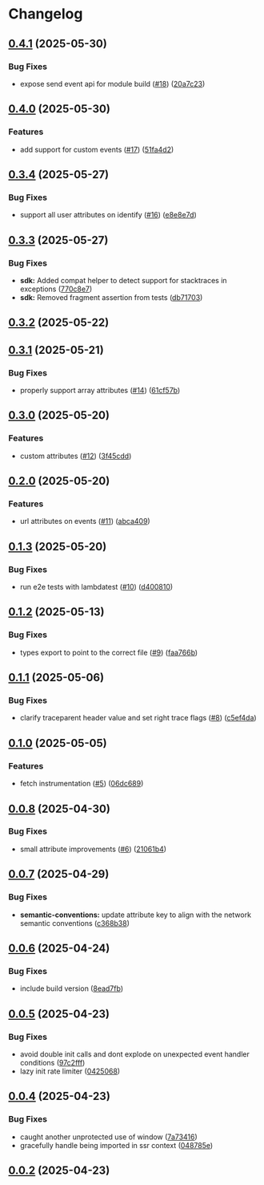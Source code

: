 # Changelog

## [0.4.1](https://github.com/dash0hq/dash0-sdk-web/compare/0.4.0...0.4.1) (2025-05-30)

### Bug Fixes

- expose send event api for module build ([#18](https://github.com/dash0hq/dash0-sdk-web/issues/18)) ([20a7c23](https://github.com/dash0hq/dash0-sdk-web/commit/20a7c23540497451abffcc5b3c7c771c19bba2da))

## [0.4.0](https://github.com/dash0hq/dash0-sdk-web/compare/0.3.4...0.4.0) (2025-05-30)

### Features

- add support for custom events ([#17](https://github.com/dash0hq/dash0-sdk-web/issues/17)) ([51fa4d2](https://github.com/dash0hq/dash0-sdk-web/commit/51fa4d287cab9ecbadec99a3f69bed1735e4f41a))

## [0.3.4](https://github.com/dash0hq/dash0-sdk-web/compare/0.3.3...0.3.4) (2025-05-27)

### Bug Fixes

- support all user attributes on identify ([#16](https://github.com/dash0hq/dash0-sdk-web/issues/16)) ([e8e8e7d](https://github.com/dash0hq/dash0-sdk-web/commit/e8e8e7deec7fe61b8d01deda5561b5c44c577fb2))

## [0.3.3](https://github.com/dash0hq/dash0-sdk-web/compare/0.3.2...0.3.3) (2025-05-27)

### Bug Fixes

- **sdk:** Added compat helper to detect support for stacktraces in exceptions ([770c8e7](https://github.com/dash0hq/dash0-sdk-web/commit/770c8e722292afd94804f1b123a7a482d0626e05))
- **sdk:** Removed fragment assertion from tests ([db71703](https://github.com/dash0hq/dash0-sdk-web/commit/db717037491db46af752bfd57f79d9faa5d89c33))

## [0.3.2](https://github.com/dash0hq/dash0-sdk-web/compare/0.3.1...0.3.2) (2025-05-22)

## [0.3.1](https://github.com/dash0hq/dash0-sdk-web/compare/0.3.0...0.3.1) (2025-05-21)

### Bug Fixes

- properly support array attributes ([#14](https://github.com/dash0hq/dash0-sdk-web/issues/14)) ([61cf57b](https://github.com/dash0hq/dash0-sdk-web/commit/61cf57b5cbf4e503393d0c3af9b746002b38a81f))

## [0.3.0](https://github.com/dash0hq/dash0-sdk-web/compare/0.2.0...0.3.0) (2025-05-20)

### Features

- custom attributes ([#12](https://github.com/dash0hq/dash0-sdk-web/issues/12)) ([3f45cdd](https://github.com/dash0hq/dash0-sdk-web/commit/3f45cddfaaf787ab60654655a958a35d281c745c))

## [0.2.0](https://github.com/dash0hq/dash0-sdk-web/compare/0.1.3...0.2.0) (2025-05-20)

### Features

- url attributes on events ([#11](https://github.com/dash0hq/dash0-sdk-web/issues/11)) ([abca409](https://github.com/dash0hq/dash0-sdk-web/commit/abca4091f1f06b09fa99226e0c94dbb22ca55afa))

## [0.1.3](https://github.com/dash0hq/dash0-sdk-web/compare/0.1.2...0.1.3) (2025-05-20)

### Bug Fixes

- run e2e tests with lambdatest ([#10](https://github.com/dash0hq/dash0-sdk-web/issues/10)) ([d400810](https://github.com/dash0hq/dash0-sdk-web/commit/d400810e3822c7d0098f579e71d53ad8b0939975))

## [0.1.2](https://github.com/dash0hq/dash0-sdk-web/compare/0.1.1...0.1.2) (2025-05-13)

### Bug Fixes

- types export to point to the correct file ([#9](https://github.com/dash0hq/dash0-sdk-web/issues/9)) ([faa766b](https://github.com/dash0hq/dash0-sdk-web/commit/faa766ba976deff017ca017a39003ae8b54b2ea8))

## [0.1.1](https://github.com/dash0hq/dash0-sdk-web/compare/0.1.0...0.1.1) (2025-05-06)

### Bug Fixes

- clarify traceparent header value and set right trace flags ([#8](https://github.com/dash0hq/dash0-sdk-web/issues/8)) ([c5ef4da](https://github.com/dash0hq/dash0-sdk-web/commit/c5ef4da2175a2c7ff29366d9a32c507d1959a30a))

## [0.1.0](https://github.com/dash0hq/dash0-sdk-web/compare/0.0.8...0.1.0) (2025-05-05)

### Features

- fetch instrumentation ([#5](https://github.com/dash0hq/dash0-sdk-web/issues/5)) ([06dc689](https://github.com/dash0hq/dash0-sdk-web/commit/06dc6896461c7578a798d1ea3c8b1b8d6685bd6f))

## [0.0.8](https://github.com/dash0hq/dash0-sdk-web/compare/0.0.7...0.0.8) (2025-04-30)

### Bug Fixes

- small attribute improvements ([#6](https://github.com/dash0hq/dash0-sdk-web/issues/6)) ([21061b4](https://github.com/dash0hq/dash0-sdk-web/commit/21061b4db41931de1b8cfa5083fc6b28b033402f))

## [0.0.7](https://github.com/dash0hq/dash0-sdk-web/compare/0.0.6...0.0.7) (2025-04-29)

### Bug Fixes

- **semantic-conventions:** update attribute key to align with the network semantic conventions ([c368b38](https://github.com/dash0hq/dash0-sdk-web/commit/c368b382ef402e917b2913c36ff6db6cec26d381))

## [0.0.6](https://github.com/dash0hq/dash0-sdk-web/compare/0.0.5...0.0.6) (2025-04-24)

### Bug Fixes

- include build version ([8ead7fb](https://github.com/dash0hq/dash0-sdk-web/commit/8ead7fb800814d1f77bea3a0de8ebc29eb96267c))

## [0.0.5](https://github.com/dash0hq/dash0-sdk-web/compare/0.0.4...0.0.5) (2025-04-23)

### Bug Fixes

- avoid double init calls and dont explode on unexpected event handler conditions ([97c2fff](https://github.com/dash0hq/dash0-sdk-web/commit/97c2fff9c80d2a2cb76afd384e8a73ab8126762d))
- lazy init rate limiter ([0425068](https://github.com/dash0hq/dash0-sdk-web/commit/0425068993af6648a94d96ab9ae284cdeeff806d))

## [0.0.4](https://github.com/dash0hq/dash0-sdk-web/compare/0.0.2...0.0.4) (2025-04-23)

### Bug Fixes

- caught another unprotected use of window ([7a73416](https://github.com/dash0hq/dash0-sdk-web/commit/7a73416cce27883e831869ba134b1f702e93e697))
- gracefully handle being imported in ssr context ([048785e](https://github.com/dash0hq/dash0-sdk-web/commit/048785ed946d800f7ebb8b1c95774abe1a66ddb8))

## [0.0.2](https://github.com/dash0hq/dash0-sdk-web/compare/0.0.1...0.0.2) (2025-04-23)

